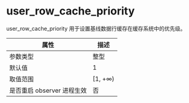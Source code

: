 user_row_cache_priority 
============================================

user_row_cache_priority 用于设置基线数据行缓存在缓存系统中的优先级。


|      **属性**      |  **描述**  |
|------------------|----------|
| 参数类型             | 整型       |
| 默认值              | 1        |
| 取值范围             | \[1, +∞) |
| 是否重启 observer 进程生效 | 否        |


